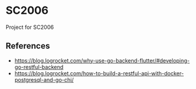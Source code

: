 # SC2006
Project for SC2006

## References
- https://blog.logrocket.com/why-use-go-backend-flutter/#developing-go-restful-backend
- https://blog.logrocket.com/how-to-build-a-restful-api-with-docker-postgresql-and-go-chi/
